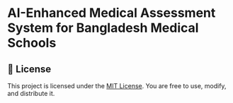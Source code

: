 # AI-Enhanced Medical Assessment System for Bangladesh Medical Schools

## 📄 License
This project is licensed under the [MIT License](LICENSE). You are free to use, modify, and distribute it.
